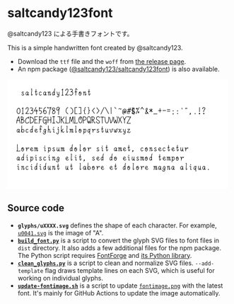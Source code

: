 # saltcandy123font

@saltcandy123 による手書きフォントです。

This is a simple handwritten font created by @saltcandy123.

- Download the `ttf` file and the `woff` from [the release page](https://github.com/saltcandy123/saltcandy123font/releases).
- An npm package ([@saltcandy123/saltcandy123font](https://www.npmjs.com/package/@saltcandy123/saltcandy123font)) is also available.

![Font image](./fontimage.png)

## Source code

- **`glyphs/uXXXX.svg`** defines the shape of each character. For example, [`u0041.svg`](glyphs/u0041.svg) is the image of "A".
- **[`build_font.py`](build_font.py)** is a script to convert the glyph SVG files to font files in `dist` directory. It also adds a few additional files for the npm package. The Python script requires [FontForge](https://fontforge.org/) and [its Python library](https://fontforge.org/docs/scripting/python.html).
- **[`clean_glyphs.py`](clean_glyphs.py)** is a script to clean and normalize SVG files. `--add-template` flag draws template lines on each SVG, which is useful for working on individual glyphs.
- **[`update-fontimage.sh`](update-fontimage.sh)** is a script to update [`fontimage.png`](fontimage.png) with the latest font. It's mainly for GitHub Actions to update the image automatically.

